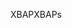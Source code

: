 <span data-ttu-id="f8e4b-101">XBAP</span><span class="sxs-lookup"><span data-stu-id="f8e4b-101">XBAPs</span></span>